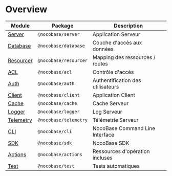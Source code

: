 # Overview

| Module                                                                                                | Package               | Description                      |
| ----------------------------------------------------------------------------------------------------- | --------------------- | ---------------------------------|
| [Server](/api/server/application)                                                                     | `@nocobase/server`    | Application Serveur              |
| [Database](/api/database)                                                                             | `@nocobase/database`  | Couche d'accès aux données       |
| [Resourcer](/api/resourcer/resource-manager)                                                          | `@nocobase/resourcer` | Mapping des ressources / routes  |
| [ACL](/api/acl/acl)                                                                                   | `@nocobase/acl`       | Contrôle d'accès                 |
| [Auth](/api/auth/auth-manager)                                                                        | `@nocobase/auth`      | Authentification des utilisateurs|
| <a href="https://client.docs-cn.nocobase.com/core/application/application" target="_blank">Client</a> | `@nocobase/client`    | Application Client               |
| [Cache](/api/cache/cache-manager)                                                                     | `@nocobase/cache`     | Cache Serveur                    |
| [Logger](/api/logger)                                                                                 | `@nocobase/logger`    | Log Serveur                      |
| [Telemetry](/api/telemetry/telemetry)                                                                 | `@nocobase/telemetry` | Télémetrie Serveur               |
| [CLI](/api/cli)                                                                                       | `@nocobase/cli`       | NocoBase Command Line Interface  |
| [SDK](/api/sdk)                                                                                       | `@nocobase/sdk`       | NocoBase SDK                     |
| [Actions](/api/actions)                                                                               | `@nocobase/actions`   | Ressources d'opération incluses  |
| [Test](/api/test/server)                                                                              | `@nocobase/test`      | Tests automatiques               |
